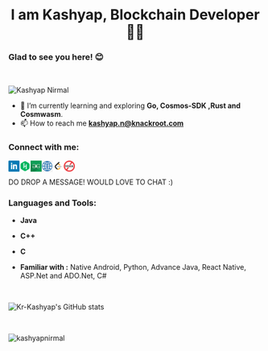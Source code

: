 <h1 align="center">I am Kashyap, Blockchain Developer 👨‍💻</h1>

### Glad to see you here! 😊

<br>

<p align="left"> <img src="https://komarev.com/ghpvc/?username=kr-kashyap&label=Profile%20views&color=0e75b6&style=flat" alt="Kashyap Nirmal" /> </p>

- 🌱 I’m currently learning and exploring **Go, Cosmos-SDK ,Rust and Cosmwasm**.
- 📫 How to reach me **kashyap.n@knackroot.com**

<h3 align="left">Connect with me:</h3>
<p align="left">
<a href="https://www.linkedin.com/in/kashyap-nirmal/">
  <img align="left" alt="Linkdein" width="22px" src="https://github.com/Kashyap-Nirmal/kashyap-nirmal/blob/main/svg%20icons/linkedin.png" />
</a>
<a href="https://www.hackerrank.com/kashyapnirmal09">
  <img align="left" alt="Hackerrank" width="22px" src="https://github.com/Kashyap-Nirmal/kashyap-nirmal/blob/main/svg%20icons/hackerrank.png" />
</a>
<a href="https://auth.geeksforgeeks.org/user/kashyapnirmal09/profile">
  <img align="left" alt="GeeksForGeeks" width="22px" src="https://github.com/Kashyap-Nirmal/kashyap-nirmal/blob/main/svg%20icons/geeksforgeeks.png" />  
</a>
<a href="https://kashyap-nirmal.github.io/">
  <img align="left" alt="Website" width="22px" src="https://github.com/Kashyap-Nirmal/kashyap-nirmal/blob/main/svg%20icons/website.png" />  
</a>
<a href="https://leetcode.com/kashyap_nirmal/">
  <img align="left" alt="Leet Code" width="22px" src="https://github.com/Kashyap-Nirmal/kashyap-nirmal/blob/main/svg%20icons/leetcode.png" />  
</a>
<a href="https://www.stopstalk.com/user/profile/kashyapnirmal">
  <img align="left" alt="Stop Stalk" width="22px" src="https://github.com/Kashyap-Nirmal/kashyap-nirmal/blob/main/svg%20icons/stopstalk.png" />
</a>
</p>

<br><br>
  DO DROP A MESSAGE! WOULD LOVE TO CHAT :)
<br>

<h3 align="left">Languages and Tools:</h3>
<p align="left"> 

- **Java**
- **C++**
- **C**

- **Familiar with :** Native Android, Python, Advance Java, React Native, ASP.Net and ADO.Net, C#

<br>

![Kr-Kashyap's GitHub stats](https://github-readme-stats.vercel.app/api?username=kr-kashyap&show_icons=true&theme=transparent&count_private=true)

 <br>
  
<p><img src="https://github-readme-stats.vercel.app/api/top-langs?username=kr-kashyap&show_icons=true&locale=en&langs_count=3" alt="kashyapnirmal" /></p><br>

<!--<p>&nbsp;<img align="center" src="https://github-readme-stats.vercel.app/api?username=kr-kashyap&show_icons=true&locale=en&hide=prs,issues,contribs&count_private=true" alt="kashyapnirmal" /></p><br>-->

<!--<p><img align="center" src="https://github-readme-streak-stats.herokuapp.com/?user=kr-kashyap&border_color=#000000&border_radius=5" alt="kashyapnirmal" /></p>-->

<!--
- 👀 I’m interested in ...
- I'm looking forward to learn Data structures and Algorithms, Node-JS.

- 💞️ I’m looking to collaborate on ...

-->

<!---
kr-kashyap/kr-kashyap is a ✨ special ✨ repository because its `README.md` (this file) appears on your GitHub profile.
You can click the Preview link to take a look at your changes.
--->
